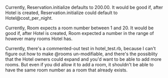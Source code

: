 Currently, Reservation.initialize defaults to 200.00.
It would be good if, after Hotel is created, Reservation.initialize could default to Hotel@cost_per_night.

Currently, Room expects a room number between 1 and 20.
It would be good if, after Hotel is created, Room expected a number in the range of however many rooms Hotel has.

Currently, there's a commented-out test in hotel_test.rb, because I can't figure out how to make @rooms un-modifiable, and there's the possiblity that the Hotel owners could expand and you'd want to be able to add more rooms. But even if you did allow it to add a room, it shouldn't be able to have the same room number as a room that already exists.

